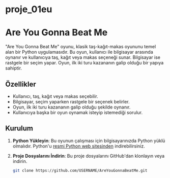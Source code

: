 # proje_01eu
# Are You Gonna Beat Me

"Are You Gonna Beat Me" oyunu, klasik taş-kağıt-makas oyununu temel alan bir Python uygulamasıdır. Bu oyun, kullanıcı ile bilgisayar arasında oynanır ve kullanıcıya taş, kağıt veya makas seçeneği sunar. Bilgisayar ise rastgele bir seçim yapar. Oyun, ilk iki turu kazananın galip olduğu bir yapıya sahiptir.

## Özellikler

- Kullanıcı, taş, kağıt veya makas seçebilir.
- Bilgisayar, seçim yaparken rastgele bir seçenek belirler.
- Oyun, ilk iki turu kazananın galip olduğu şekilde oynanır.
- Kullanıcıya başka bir oyun oynamak isteyip istemediği sorulur.

## Kurulum

1. **Python Yükleyin**: Bu oyunun çalışması için bilgisayarınızda Python yüklü olmalıdır. Python'u [resmi Python web sitesinden](https://www.python.org/downloads/) indirebilirsiniz.

2. **Proje Dosyalarını İndirin**: Bu proje dosyalarını GitHub'dan klonlayın veya indirin.

   ```bash
   git clone https://github.com/USERNAME/AreYouGonnaBeatMe.git
